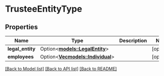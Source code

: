 # TrusteeEntityType

## Properties

Name | Type | Description | Notes
------------ | ------------- | ------------- | -------------
**legal_entity** | Option<[**models::LegalEntity**](LegalEntity.md)> |  | [optional]
**employees** | Option<[**Vec<models::Individual>**](Individual.md)> |  | [optional]

[[Back to Model list]](../README.md#documentation-for-models) [[Back to API list]](../README.md#documentation-for-api-endpoints) [[Back to README]](../README.md)
